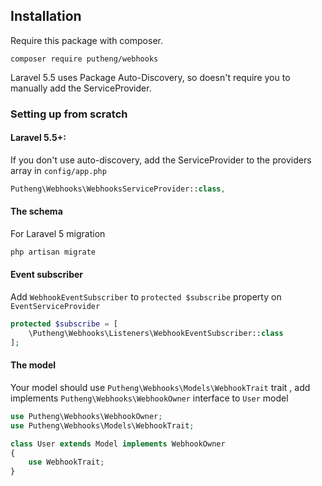 Installation
------------

Require this package with composer.
```
composer require putheng/webhooks
```

Laravel 5.5 uses Package Auto-Discovery, so doesn't require you to manually add the ServiceProvider.

### Setting up from scratch

#### Laravel 5.5+:
If you don't use auto-discovery, add the ServiceProvider to the providers array in `config/app.php`
```php
Putheng\Webhooks\WebhooksServiceProvider::class,
```

#### The schema
For Laravel 5 migration
```php
php artisan migrate
```
#### Event subscriber
Add `WebhookEventSubscriber` to `protected $subscribe` property on `EventServiceProvider`
```php
protected $subscribe = [
    \Putheng\Webhooks\Listeners\WebhookEventSubscriber::class
];
```

#### The model
Your model should use `Putheng\Webhooks\Models\WebhookTrait` trait , 
add implements `Putheng\Webhooks\WebhookOwner` interface to `User` model
```php
use Putheng\Webhooks\WebhookOwner;
use Putheng\Webhooks\Models\WebhookTrait;

class User extends Model implements WebhookOwner
{
    use WebhookTrait;
}
```